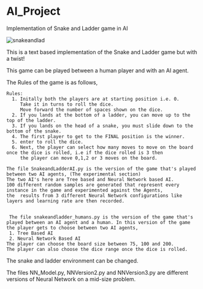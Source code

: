 # AI_Project
Implementation of Snake and Ladder game in AI


![snakeandlad](https://user-images.githubusercontent.com/13360635/205380027-186e29aa-8141-452b-9e30-08739d8e3e55.jpg)

This is a text based implementation of the Snake and Ladder game but with a twist!

This game can be played between a human player and with an AI agent.

The Rules of the game is as follows,

    Rules:
      1. Initally both the players are at starting position i.e. 0. 
         Take it in turns to roll the dice. 
         Move forward the number of spaces shown on the dice.
      2. If you lands at the bottom of a ladder, you can move up to the top of the ladder.
      3. If you lands on the head of a snake, you must slide down to the bottom of the snake.
      4. The first player to get to the FINAL position is the winner.
      5. enter to roll the dice.
      6. Next, the player can select how many moves to move on the board once the dice is rolled, i.e if the dice rolled is 3 then 
         the player can move 0,1,2 or 3 moves on the board.
         
    The file SnakeandLadderAI.py is the version of the game that's played between two AI agents, (The experimental section)
    The two AI's here are Tree based and Neural Network based AI.
    100 different random samples are generated that represent every instance in the game and experimented against the Agents,
    the  results from 3 different Neural Network configurations like layers and learning rate are then recorded.
    
  
     The file snakeandladder_humans.py is the version of the game that's played between an AI agent and a human. In this version of the game the player gets to choose between two AI agents,
     1. Tree Based AI
     2. Neural Network Based AI
    The player can choose the board size between 75, 100 and 200. 
    The player can also choose the dice range once the dice is rolled.
  
  The snake and ladder environment can be changed.
  
  The files NN_Model.py, NNVersion2.py and NNVersion3.py are different versions of Neural Network on a mid-size problem.
